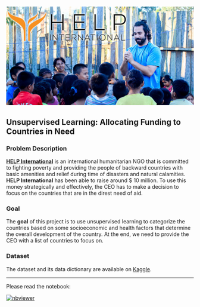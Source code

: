 ![](https://raw.githubusercontent.com/Benjamin2009/Unsupervised-Learning-Allocating-Funding-to-Countries-in-Need/main/HELP_International.jpeg)

## Unsupervised Learning: Allocating Funding to Countries in Need

### Problem Description
<a href="https://help-international.org/" target="_blank">**HELP International**</a> is an international humanitarian NGO that is committed to fighting poverty and providing the people of backward countries with basic amenities and relief during time of disasters and natural calamities. **HELP International** has been able to raise around $ 10 million. To use this money strategically and effectively, the CEO has to make a decision to focus on the countries that are in the direst need of aid.  

### Goal
The **goal** of this project is to use unsupervised learning to categorize the countries based on some socioeconomic and health factors that determine the overall development of the country. At the end, we need to provide the CEO with a list of countries to focus on.

### Dataset

The dataset and its data dictionary are available on [Kaggle](https://www.kaggle.com/datasets/rohan0301/unsupervised-learning-on-country-data). 

---

Please read the notebook:

[![nbviewer](https://raw.githubusercontent.com/jupyter/design/master/logos/Badges/nbviewer_badge.svg)](https://nbviewer.org/github/Benjamin2009/Unsupervised-Learning-Allocating-Funding-to-Countries-in-Need/blob/main/Unsupervised%20Learning-Allocating%20Funding%20to%20Countries%20in%20Need.ipynb#title-four)
